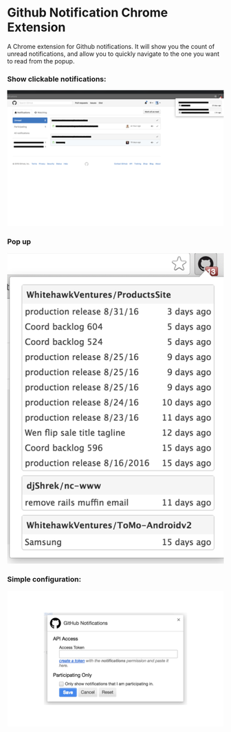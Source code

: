 # Github Notification Chrome Extension

A Chrome extension for Github notifications. It will show you the count of unread notifications, and allow you to quickly navigate to the one you want to read from the popup.

### Show clickable notifications:
![fullscreen]

### Pop up
![popup]

### Simple configuration:
![setting]

[fullscreen]: screenshots/fullscreen-1.png
[popup]: screenshots/popup.png
[setting]: screenshots/settings-google.png
